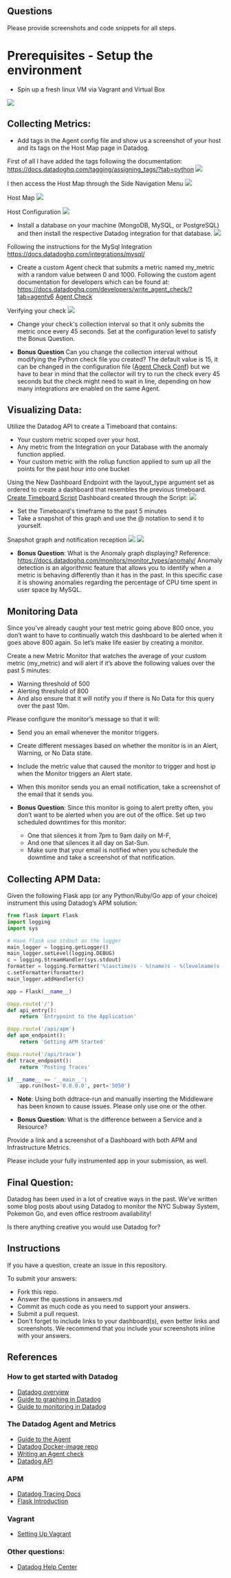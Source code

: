 ## Questions

Please provide screenshots and code snippets for all steps.

# Prerequisites - Setup the environment

 - Spin up a fresh linux VM via Vagrant and Virtual Box
 
![](img/env_setup.png)


## Collecting Metrics:

* Add tags in the Agent config file and show us a screenshot of your host and its tags on the Host Map page in Datadog.

First of all I have added the tags following the documentation: https://docs.datadoghq.com/tagging/assigning_tags/?tab=python
![](img/tags_config_file.png)

I then access the Host Map through the Side Navigation Menu
![](img/infrastructure_host_map.png)

Host Map
![](img/host_map.png)

Host Configuration
![](img/host.png)

* Install a database on your machine (MongoDB, MySQL, or PostgreSQL) and then install the respective Datadog integration for that database.
![](img/mysql_vagrant.png)

Following the instructions for the MySql Integration
https://docs.datadoghq.com/integrations/mysql/


* Create a custom Agent check that submits a metric named my_metric with a random value between 0 and 1000.
Following the custom agent documentation for developers which can be found at: https://docs.datadoghq.com/developers/write_agent_check/?tab=agentv6
[Agent Check](my_metric.py)

Verifying your check
![](img/agent_verify.png)


* Change your check's collection interval so that it only submits the metric once every 45 seconds.
Set at the configuration level to satisfy the Bonus Question.

* **Bonus Question** Can you change the collection interval without modifying the Python check file you created?
The default value is 15, it can be changed in the configuration file ([Agent Check Conf](my_metric.yaml)) but we have to bear in mind that the collector will try to run the check every 45 seconds but the check might need to wait in line, depending on how many integrations are enabled on the same Agent. 

## Visualizing Data:

Utilize the Datadog API to create a Timeboard that contains:

* Your custom metric scoped over your host.
* Any metric from the Integration on your Database with the anomaly function applied.
* Your custom metric with the rollup function applied to sum up all the points for the past hour into one bucket

Using the New Dashboard Endpoint with the layout_type argument set as ordered to create a dashboard that resembles the previous timeboard.
[Create Timeboard Script](create_timeboard.py)
Dashboard created through the Script:
![](img/dashboard.png)

* Set the Timeboard's timeframe to the past 5 minutes
* Take a snapshot of this graph and use the @ notation to send it to yourself.

Snapshot graph and notification reception
![](img/snapshot.png)
![](img/notification.png)

* **Bonus Question**: What is the Anomaly graph displaying?
Reference: https://docs.datadoghq.com/monitors/monitor_types/anomaly/
Anomaly detection is an algorithmic feature that allows you to identify when a metric is behaving differently than it has in the past. In this specific case it is showing anomalies regarding the percentage of CPU time spent in user space by MySQL.


## Monitoring Data

Since you’ve already caught your test metric going above 800 once, you don’t want to have to continually watch this dashboard to be alerted when it goes above 800 again. So let’s make life easier by creating a monitor.

Create a new Metric Monitor that watches the average of your custom metric (my_metric) and will alert if it’s above the following values over the past 5 minutes:

* Warning threshold of 500
* Alerting threshold of 800
* And also ensure that it will notify you if there is No Data for this query over the past 10m.

Please configure the monitor’s message so that it will:

* Send you an email whenever the monitor triggers.
* Create different messages based on whether the monitor is in an Alert, Warning, or No Data state.
* Include the metric value that caused the monitor to trigger and host ip when the Monitor triggers an Alert state.
* When this monitor sends you an email notification, take a screenshot of the email that it sends you.

* **Bonus Question**: Since this monitor is going to alert pretty often, you don’t want to be alerted when you are out of the office. Set up two scheduled downtimes for this monitor:

  * One that silences it from 7pm to 9am daily on M-F,
  * And one that silences it all day on Sat-Sun.
  * Make sure that your email is notified when you schedule the downtime and take a screenshot of that notification.

## Collecting APM Data:

Given the following Flask app (or any Python/Ruby/Go app of your choice) instrument this using Datadog’s APM solution:

```python
from flask import Flask
import logging
import sys

# Have flask use stdout as the logger
main_logger = logging.getLogger()
main_logger.setLevel(logging.DEBUG)
c = logging.StreamHandler(sys.stdout)
formatter = logging.Formatter('%(asctime)s - %(name)s - %(levelname)s - %(message)s')
c.setFormatter(formatter)
main_logger.addHandler(c)

app = Flask(__name__)

@app.route('/')
def api_entry():
    return 'Entrypoint to the Application'

@app.route('/api/apm')
def apm_endpoint():
    return 'Getting APM Started'

@app.route('/api/trace')
def trace_endpoint():
    return 'Posting Traces'

if __name__ == '__main__':
    app.run(host='0.0.0.0', port='5050')
```

* **Note**: Using both ddtrace-run and manually inserting the Middleware has been known to cause issues. Please only use one or the other.

* **Bonus Question**: What is the difference between a Service and a Resource?

Provide a link and a screenshot of a Dashboard with both APM and Infrastructure Metrics.

Please include your fully instrumented app in your submission, as well.

## Final Question:

Datadog has been used in a lot of creative ways in the past. We’ve written some blog posts about using Datadog to monitor the NYC Subway System, Pokemon Go, and even office restroom availability!

Is there anything creative you would use Datadog for?

## Instructions

If you have a question, create an issue in this repository.

To submit your answers:

* Fork this repo.
* Answer the questions in answers.md
* Commit as much code as you need to support your answers.
* Submit a pull request.
* Don't forget to include links to your dashboard(s), even better links and screenshots. We recommend that you include your screenshots inline with your answers.

## References

### How to get started with Datadog

* [Datadog overview](https://docs.datadoghq.com/)
* [Guide to graphing in Datadog](https://docs.datadoghq.com/graphing/)
* [Guide to monitoring in Datadog](https://docs.datadoghq.com/monitors/)

### The Datadog Agent and Metrics

* [Guide to the Agent](https://docs.datadoghq.com/agent/)
* [Datadog Docker-image repo](https://hub.docker.com/r/datadog/docker-dd-agent/)
* [Writing an Agent check](https://docs.datadoghq.com/developers/write_agent_check/)
* [Datadog API](https://docs.datadoghq.com/api/)

### APM

* [Datadog Tracing Docs](https://docs.datadoghq.com/tracing)
* [Flask Introduction](http://flask.pocoo.org/docs/0.12/quickstart/)

### Vagrant

* [Setting Up Vagrant](https://www.vagrantup.com/intro/getting-started/)

### Other questions:

* [Datadog Help Center](https://help.datadoghq.com/hc/en-us)
